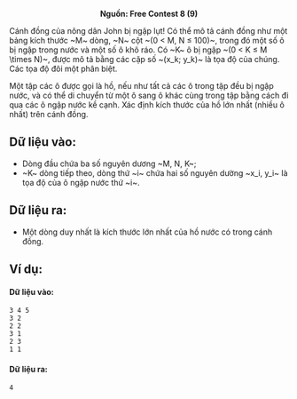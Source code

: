 **<center>Nguồn: Free Contest 8 (9)</center>**

Cánh đồng của nông dân John bị ngập lụt! Có thể mô tả cánh đồng như một bảng kích thước ~M~ dòng, ~N~ cột ~(0 < M, N ≤ 100)~, trong đó một số ô bị ngập trong nước và một số ô khô ráo. Có ~K~ ô bị ngập ~(0 < K ≤ M \times N)~, được mô tả bằng các cặp số ~(x_k; y_k)~ là tọa độ của chúng. Các tọa độ đôi một phân biệt.

Một tập các ô được gọi là hồ, nếu như tất cả các ô trong tập đều bị ngập nước, và có thể di chuyển từ một ô sang ô khác cùng trong tập bằng cách đi qua các ô ngập nước kề cạnh. Xác định kích thước của hồ lớn nhất (nhiều ô nhất) trên cánh đồng.

## Dữ liệu vào:
- Dòng đầu chứa ba số nguyên dương ~M, N, K~;
- ~K~ dòng tiếp theo, dòng thứ ~i~ chứa hai số nguyên dường ~x_i, y_i~ là tọa độ của ô ngập nước thứ ~i~.

## Dữ liệu ra:
- Một dòng duy nhất là kích thước lớn nhất của hồ nước có trong cánh đồng.

## Ví dụ:
#### Dữ liệu vào:
```
3 4 5
3 2
2 2
3 1
2 3
1 1
```

#### Dữ liệu ra:
```
4
```